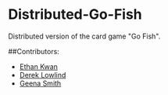 # Distributed-Go-Fish  
Distributed version of the card game "Go Fish". 

##Contributors:
- [Ethan Kwan](https://github.com/eetar1)
- [Derek Lowlind](https://github.com/dereklowlind)
- [Geena Smith](https://github.com/geenasmith)
